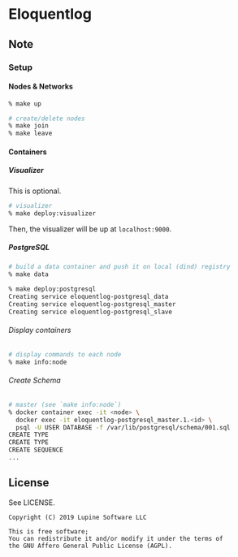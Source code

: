# Eloquentlog

## Note

### Setup

#### Nodes & Networks

```zsh
% make up

# create/delete nodes
% make join
% make leave
```

#### Containers

##### Visualizer

This is optional.

```zsh
# visualizer
% make deploy:visualizer
```

Then, the visualizer will be up at `localhost:9000`.

##### PostgreSQL

```zsh
# build a data container and push it on local (dind) registry
% make data
```

```zsh
% make deploy:postgresql
Creating service eloquentlog-postgresql_data
Creating service eloquentlog-postgresql_master
Creating service eloquentlog-postgresql_slave
```

###### Display containers

```zsh
# display commands to each node
% make info:node
```

###### Create Schema

```zsh
# master (see `make info:node`)
% docker container exec -it <node> \
  docker exec -it eloquentlog-postgresql_master.1.<id> \
  psql -U USER DATABASE -f /var/lib/postgresql/schema/001.sql
CREATE TYPE
CREATE TYPE
CREATE SEQUENCE
...
```


## License

See LICENSE.

```text
Copyright (C) 2019 Lupine Software LLC

This is free software;
You can redistribute it and/or modify it under the terms of
the GNU Affero General Public License (AGPL).
```

